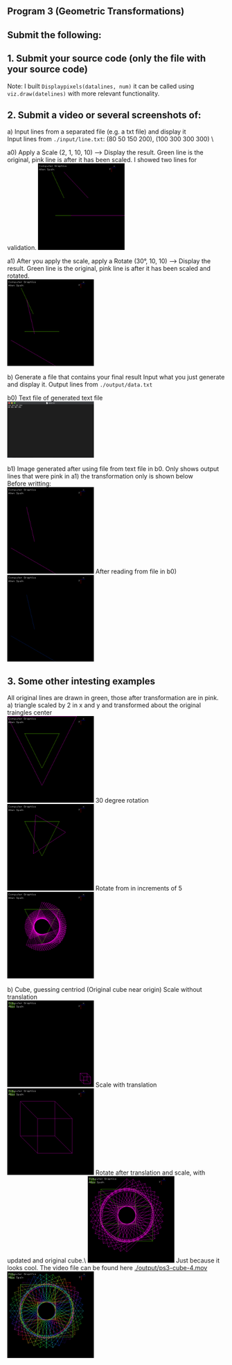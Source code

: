## Program 3 (Geometric Transformations)

## Submit the following:

## 1. Submit your source code (only the file with your source code)
Note: I built ```Displaypixels(datalines, num)``` it can be called using ```viz.draw(datelines)``` with more relevant functionality. 

## 2. Submit a video or several screenshots of:

a) Input lines from a separated file (e.g. a txt file) and display it \
Input lines from ```./input/line.txt```: (80 50 150 200), (100 300 300 300) \

a0) Apply a Scale (2, 1, 10, 10) --> Display the result. Green line is the original, pink line is after it has been scaled. I showed two lines for validation.
<img src="./output/ps3-2-a-0.png" heigh=200 width=200>

a1) After you apply the scale, apply a Rotate (30°, 10, 10) --> Display the result. Green line is the original, pink line is after it has been scaled and rotated.\
<img src="./output/ps3-2-a-1.png" heigh=200 width=200>

b) Generate a file that contains your final result Input what you just generate and display it. Output lines from ```./output/data.txt``` 

b0) Text file of generated text file \
<img src="./output/ps3-2-b-0.png" heigh=200 width=200> 

b1) Image generated after using file from text file in b0. Only shows output lines that were pink in a1) the transformation only is shown below\
Before writting: \
<img src="./output/ps3-2-a-1-b.png" heigh=200 width=200>
After reading from file in b0) \
<img src="./output/ps3-2-b-1.png" heigh=200 width=200>

## 3. Some other intesting examples 
All original lines are drawn in green, those after transformation are in pink. \
a) triangle 
scaled by 2 in x and y and transformed about the original traingles center\
<img src="./output/ps3-triangle-1.png" heigh=200 width=200>
30 degree rotation \
<img src="./output/ps3-triangle-2.png" heigh=200 width=200>
Rotate from in increments of 5 \
<img src="./output/ps3-triangle-3.png" heigh=200 width=200>

b) Cube, guessing centriod (Original cube near origin)
Scale without translation\
<img src="./output/ps3-cube-1.png" heigh=200 width=200>
Scale with translation\
<img src="./output/ps3-cube-2.png" heigh=200 width=200>
Rotate after translation and scale, with updated and original cube.\ 
<img src="./output/ps3-cube-3.png" heigh=200 width=200>
Just because it looks cool. The video file can be found here [./output/ps3-cube-4.mov](./output/ps3-cube-4.mov)\
<img src="./output/ps3-cube-4.png" heigh=200 width=200>
